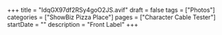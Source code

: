 +++
title = "IdqGX97df2RSy4goO2JS.avif"
draft = false
tags = ["Photos"]
categories = ["ShowBiz Pizza Place"]
pages = ["Character Cable Tester"]
startDate = ""
description = "Front Label"
+++
